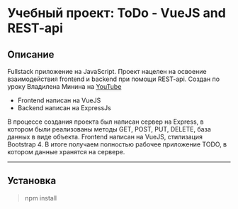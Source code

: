 # Учебный проект: ToDo - VueJS and REST-api

## Описание

Fullstack приложение на JavaScript. Проект нацелен на освоение взаимодействия frontend и backend при помощи REST-api. Создан по уроку Владилена Минина на [YouTube](https://www.youtube.com/watch?v=lzQIhjElV_g)

- Frontend написан на VueJS
- Backend написан на ExpressJs

В процессе создания проекта был написан сервер на Express, в котором были реализованы методы GET, POST, PUT, DELETE, база данных в виде объекта. Frontend написан на VueJS, стилизация Bootstrap 4. В итоге получаем полностью рабочее приложение TODO, в котором данные хранятся на сервере.

---

## Установка

> npm install
